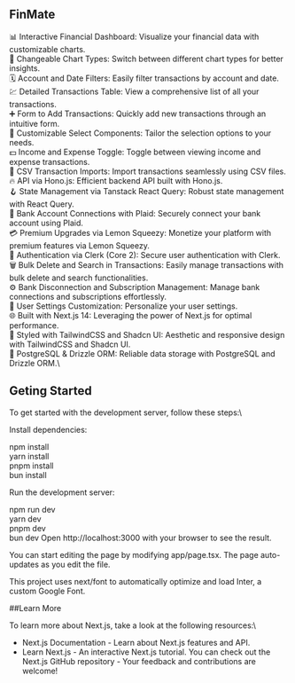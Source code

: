 ## FinMate
📊 Interactive Financial Dashboard: Visualize your financial data with customizable charts.\
🔁 Changeable Chart Types: Switch between different chart types for better insights.\
🗓 Account and Date Filters: Easily filter transactions by account and date.\
💹 Detailed Transactions Table: View a comprehensive list of all your transactions.\
➕ Form to Add Transactions: Quickly add new transactions through an intuitive form.\
🧩 Customizable Select Components: Tailor the selection options to your needs.\
💵 Income and Expense Toggle: Toggle between viewing income and expense transactions.\
🔄 CSV Transaction Imports: Import transactions seamlessly using CSV files.\
🔥 API via Hono.js: Efficient backend API built with Hono.js.\
🪝 State Management via Tanstack React Query: Robust state management with React Query.\
🔗 Bank Account Connections with Plaid: Securely connect your bank account using Plaid.\
💳 Premium Upgrades via Lemon Squeezy: Monetize your platform with premium features via Lemon Squeezy.\
🔐 Authentication via Clerk (Core 2): Secure user authentication with Clerk.\
🗑 Bulk Delete and Search in Transactions: Easily manage transactions with bulk delete and search functionalities.\
⚙️ Bank Disconnection and Subscription Management: Manage bank connections and subscriptions effortlessly.\
👤 User Settings Customization: Personalize your user settings.\
🌐 Built with Next.js 14: Leveraging the power of Next.js for optimal performance.\
🎨 Styled with TailwindCSS and Shadcn UI: Aesthetic and responsive design with TailwindCSS and Shadcn UI.\
💾 PostgreSQL & Drizzle ORM: Reliable data storage with PostgreSQL and Drizzle ORM.\

## Geting Started

To get started with the development server, follow these steps:\

Install dependencies:

npm install \
yarn install\
pnpm install \
bun install 

Run the development server:

npm run dev \
yarn dev \
pnpm dev \
bun dev 
Open http://localhost:3000 with your browser to see the result. 

You can start editing the page by modifying app/page.tsx. The page auto-updates as you edit the file.

This project uses next/font to automatically optimize and load Inter, a custom Google Font.

##Learn More

To learn more about Next.js, take a look at the following resources:\
* Next.js Documentation - Learn about Next.js features and API.
* Learn Next.js - An interactive Next.js tutorial.
You can check out the Next.js GitHub repository - Your feedback and contributions are welcome!
